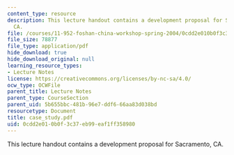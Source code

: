 ```yaml
---
content_type: resource
description: This lecture handout contains a development proposal for Sacramento,
  CA.
file: /courses/11-952-foshan-china-workshop-spring-2004/0cdd2e010b0f3c37eb99eaf1ff358980_case_study.pdf
file_size: 78877
file_type: application/pdf
hide_download: true
hide_download_original: null
learning_resource_types:
- Lecture Notes
license: https://creativecommons.org/licenses/by-nc-sa/4.0/
ocw_type: OCWFile
parent_title: Lecture Notes
parent_type: CourseSection
parent_uid: 5b655bbc-481b-96e7-ddf6-66aa83d038bd
resourcetype: Document
title: case_study.pdf
uid: 0cdd2e01-0b0f-3c37-eb99-eaf1ff358980
---
```

This lecture handout contains a development proposal for Sacramento, CA.